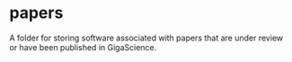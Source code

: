 papers
======
A folder for storing software associated with papers that are under review or have been published in GigaScience.
